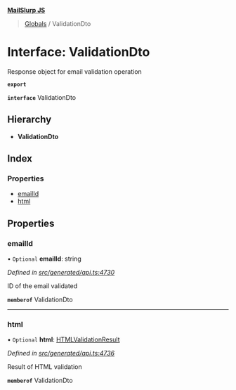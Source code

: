 **[MailSlurp JS](../README.md)**

> [Globals](../README.md) / ValidationDto

# Interface: ValidationDto

Response object for email validation operation

**`export`** 

**`interface`** ValidationDto

## Hierarchy

* **ValidationDto**

## Index

### Properties

* [emailId](validationdto.md#emailid)
* [html](validationdto.md#html)

## Properties

### emailId

• `Optional` **emailId**: string

*Defined in [src/generated/api.ts:4730](https://github.com/mailslurp/mailslurp-client/blob/24bff2e/src/generated/api.ts#L4730)*

ID of the email validated

**`memberof`** ValidationDto

___

### html

• `Optional` **html**: [HTMLValidationResult](htmlvalidationresult.md)

*Defined in [src/generated/api.ts:4736](https://github.com/mailslurp/mailslurp-client/blob/24bff2e/src/generated/api.ts#L4736)*

Result of HTML validation

**`memberof`** ValidationDto
